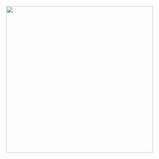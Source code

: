 <img align="center" width="400" src="https://github-readme-stats.vercel.app/api?username=Virus-Cui&theme=transparent&include_all_commits=true&show_icons=true&hide_border=true" />

